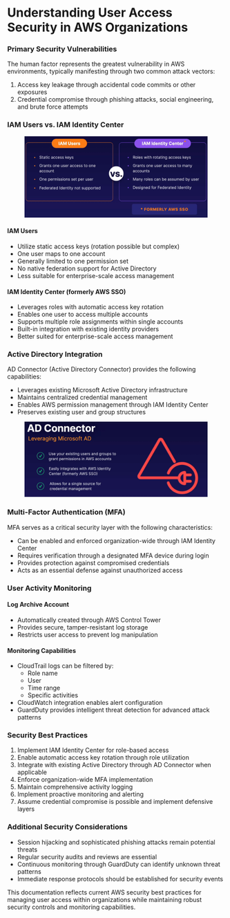 # Understanding User Access Security in AWS Organizations

### Primary Security Vulnerabilities

The human factor represents the greatest vulnerability in AWS environments, typically manifesting through two common attack vectors:

1. Access key leakage through accidental code commits or other exposures
2. Credential compromise through phishing attacks, social engineering, and brute force attempts

### IAM Users vs. IAM Identity Center

<figure><img src="../../../.gitbook/assets/image (123).png" alt=""><figcaption></figcaption></figure>

#### IAM Users

* Utilize static access keys (rotation possible but complex)
* One user maps to one account
* Generally limited to one permission set
* No native federation support for Active Directory
* Less suitable for enterprise-scale access management

#### IAM Identity Center (formerly AWS SSO)

* Leverages roles with automatic access key rotation
* Enables one user to access multiple accounts
* Supports multiple role assignments within single accounts
* Built-in integration with existing identity providers
* Better suited for enterprise-scale access management

### Active Directory Integration

AD Connector (Active Directory Connector) provides the following capabilities:

* Leverages existing Microsoft Active Directory infrastructure
* Maintains centralized credential management
* Enables AWS permission management through IAM Identity Center
* Preserves existing user and group structures

<figure><img src="../../../.gitbook/assets/image (125).png" alt=""><figcaption></figcaption></figure>

### Multi-Factor Authentication (MFA)

MFA serves as a critical security layer with the following characteristics:

* Can be enabled and enforced organization-wide through IAM Identity Center
* Requires verification through a designated MFA device during login
* Provides protection against compromised credentials
* Acts as an essential defense against unauthorized access

### User Activity Monitoring

#### Log Archive Account

* Automatically created through AWS Control Tower
* Provides secure, tamper-resistant log storage
* Restricts user access to prevent log manipulation

#### Monitoring Capabilities

* CloudTrail logs can be filtered by:
  * Role name
  * User
  * Time range
  * Specific activities
* CloudWatch integration enables alert configuration
* GuardDuty provides intelligent threat detection for advanced attack patterns

### Security Best Practices

1. Implement IAM Identity Center for role-based access
2. Enable automatic access key rotation through role utilization
3. Integrate with existing Active Directory through AD Connector when applicable
4. Enforce organization-wide MFA implementation
5. Maintain comprehensive activity logging
6. Implement proactive monitoring and alerting
7. Assume credential compromise is possible and implement defensive layers

### Additional Security Considerations

* Session hijacking and sophisticated phishing attacks remain potential threats
* Regular security audits and reviews are essential
* Continuous monitoring through GuardDuty can identify unknown threat patterns
* Immediate response protocols should be established for security events

This documentation reflects current AWS security best practices for managing user access within organizations while maintaining robust security controls and monitoring capabilities.
